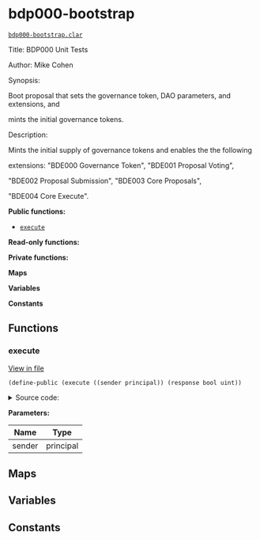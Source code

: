 # bdp000-bootstrap

[`bdp000-bootstrap.clar`](../contracts/proposals/testnet/bdp000-bootstrap.clar)

Title: BDP000 Unit Tests

Author: Mike Cohen

Synopsis:

Boot proposal that sets the governance token, DAO parameters, and extensions, and

mints the initial governance tokens.

Description:

Mints the initial supply of governance tokens and enables the the following

extensions: "BDE000 Governance Token", "BDE001 Proposal Voting",

"BDE002 Proposal Submission", "BDE003 Core Proposals",

"BDE004 Core Execute".

**Public functions:**

- [`execute`](#execute)

**Read-only functions:**

**Private functions:**

**Maps**

**Variables**

**Constants**

## Functions

### execute

[View in file](../contracts/proposals/testnet/bdp000-bootstrap.clar#L14)

`(define-public (execute ((sender principal)) (response bool uint))`

<details>
  <summary>Source code:</summary>

```clarity
(define-public (execute (sender principal))
	(begin
		;; Enable genesis extensions.
		(try! (contract-call? .bitcoin-dao set-extensions
			(list
				{extension: .bde000-governance-token, enabled: true}
				{extension: .bde001-proposal-voting, enabled: true}
				{extension: .bde002-proposal-submission, enabled: true}
				{extension: .bde003-core-proposals, enabled: true}
				{extension: .bde004-core-execute, enabled: true}
				{extension: .bde006-treasury, enabled: true}
				{extension: .bde020-resource-manager, enabled: true}
			)
		))

		;; Set core team members.
		(try! (contract-call? .bde003-core-proposals set-core-team-member 'ST1PQHQKV0RJXZFY1DGX8MNSNYVE3VGZJSRTPGZGM true))
		(try! (contract-call? .bde003-core-proposals set-core-team-member 'ST1SJ3DTE5DN7X54YDH5D64R3BCB6A2AG2ZQ8YPD5 true))

		;; Set executive team members.
		(try! (contract-call? .bde004-core-execute set-executive-team-member 'ST1PQHQKV0RJXZFY1DGX8MNSNYVE3VGZJSRTPGZGM true))
		(try! (contract-call? .bde004-core-execute set-executive-team-member 'ST1SJ3DTE5DN7X54YDH5D64R3BCB6A2AG2ZQ8YPD5 true))
		(try! (contract-call? .bde004-core-execute set-executive-team-member 'ST2CY5V39NHDPWSXMW9QDT3HC3GD6Q6XX4CFRK9AG true))
		(try! (contract-call? .bde004-core-execute set-executive-team-member 'ST2JHG361ZXG51QTKY2NQCVBPPRRE2KZB1HR05NNC true))
		(try! (contract-call? .bde004-core-execute set-signals-required u2)) ;; signal from 3 out of 4 team members requied.

		;; Mint initial token supply.
		(try! (contract-call? .bde000-governance-token bdg-mint-many
			(list
				{amount: u1000, recipient: sender}
				{amount: u1000, recipient: 'ST1SJ3DTE5DN7X54YDH5D64R3BCB6A2AG2ZQ8YPD5}
				{amount: u1000, recipient: 'ST2CY5V39NHDPWSXMW9QDT3HC3GD6Q6XX4CFRK9AG}
				{amount: u1000, recipient: 'ST2JHG361ZXG51QTKY2NQCVBPPRRE2KZB1HR05NNC}
				{amount: u1000000000, recipient: .bde006-treasury}
			)
		))

		(print "Bitcoin DAO has risen.")
		(ok true)
	)
)
```

</details>

**Parameters:**

| Name   | Type      |
| ------ | --------- |
| sender | principal |

## Maps

## Variables

## Constants
